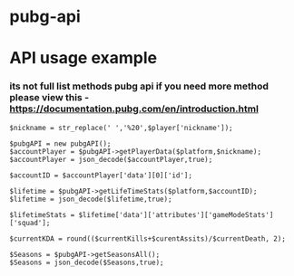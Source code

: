 # pubg-api

# API usage example
### its not full list methods pubg api if you need more method please view this  - https://documentation.pubg.com/en/introduction.html

```$platform = $player['Platform'];
$nickname = str_replace(' ','%20',$player['nickname']);
            
$pubgAPI = new pubgAPI();
$accountPlayer = $pubgAPI->getPlayerData($platform,$nickname);
$accountPlayer = json_decode($accountPlayer,true);

$accountID = $accountPlayer['data'][0]['id']; 

$lifetime = $pubgAPI->getLifeTimeStats($platform,$accountID);
$lifetime = json_decode($lifetime,true);

$lifetimeStats = $lifetime['data']['attributes']['gameModeStats']['squad'];

$currentKDA = round(($currentKills+$curentAssits)/$currentDeath, 2);

$Seasons = $pubgAPI->getSeasonsAll();
$Seasons = json_decode($Seasons,true);
```
